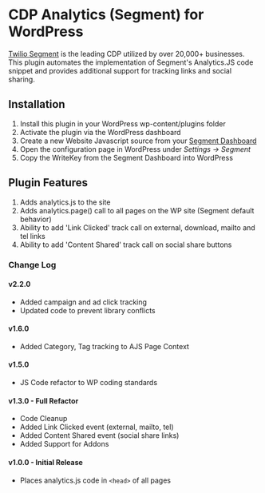 # CDP Analytics (Segment) for WordPress

[Twilio Segment](https://www.segment.com) is the leading CDP utilized by over 20,000+ businesses.  This plugin automates the implementation of Segment's Analytics.JS code snippet and provides additional support for tracking links and social sharing.  

## Installation

1. Install this plugin in your WordPress wp-content/plugins folder
2. Activate the plugin via the WordPress dashboard
3. Create a new Website Javascript source from your [Segment Dashboard](https://app.segment.com) 
4. Open the configuration page in WordPress under  *Settings -> Segment*
5. Copy the WriteKey from the Segment Dashboard into WordPress 

## Plugin Features

1. Adds analytics.js to the site
2. Adds analytics.page() call to all pages on the WP site (Segment default behavior)
3. Ability to add 'Link Clicked' track call on external, download, mailto and tel links
4. Ability to add 'Content Shared' track call on social share buttons

### Change Log
#### v2.2.0
- Added campaign and ad click tracking
- Updated code to prevent library conflicts

#### v1.6.0
- Added Category, Tag tracking to AJS Page Context

#### v1.5.0
- JS Code refactor to WP coding standards

#### v1.3.0 - Full Refactor
- Code Cleanup
- Added Link Clicked event (external, mailto, tel)
- Added Content Shared event (social share links) 
- Added Support for Addons

#### v1.0.0 - Initial Release
- Places analytics.js code in `<head>` of all pages
